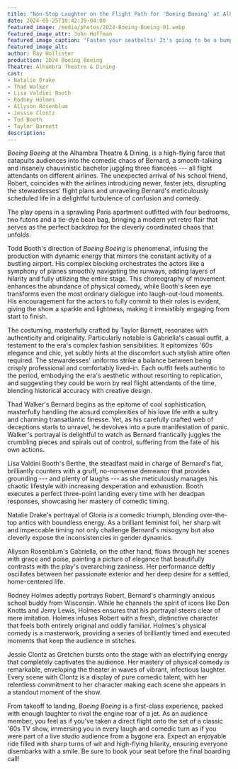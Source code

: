 ```yaml
---
title: "Non-Stop Laughter on the Flight Path for 'Boeing Boeing' at Alhambra Theatre & Dining"
date: 2024-05-25T10:42:39-04:00
featured_image: /media/photos/2024-Boeing-Boeing-01.webp
featured_image_attr: John Hoffman
featured_image_caption: "Fasten your seatbelts! It's going to be a bumpy flight with love in the air and secrets on the ground in 'Boeing Boeing.' From left to right, Rodney Holmes as Robert, Jessie Clontz as Gretchen, Natalie Drake as Gloria, Lisa Valdini Booth as Bertha, Allyson Rosenblum as Gabriella and Thad Walker as Bernard. "
featured_image_alt: 
author: Ray Hollister
production: 2024 Boeing Boeing
Theatre: Alhambra Theatre & Dining
cast: 
- Natalie Drake
- Thad Walker
- Lisa Valdini Booth
- Rodney Holmes
- Allyson Rosenblum
- Jessie Clontz
- Tod Booth
- Taylor Barnett
description:
---
```

*Boeing Boeing* at the Alhambra Theatre & Dining, is a high-flying farce that catapults audiences into the comedic chaos of Bernard, a smooth-talking and insanely chauvinistic bachelor juggling three fiancées --- all flight attendants on different airlines. The unexpected arrival of his school friend, Robert, coincides with the airlines introducing newer, faster jets, disrupting the stewardesses' flight plans and unraveling Bernard's meticulously scheduled life in a delightful turbulence of confusion and comedy.

The play opens in a sprawling Paris apartment outfitted with four bedrooms, two futons and a tie-dye bean bag, bringing a modern yet retro flair that serves as the perfect backdrop for the cleverly coordinated chaos that unfolds.

Todd Booth's direction of *Boeing Boeing* is phenomenal, infusing the production with dynamic energy that mirrors the constant activity of a bustling airport. His complex blocking orchestrates the actors like a symphony of planes smoothly navigating the runways, adding layers of hilarity and fully utilizing the entire stage. This choreography of movement enhances the abundance of physical comedy, while Booth's keen eye transforms even the most ordinary dialogue into laugh-out-loud moments. His encouragement for the actors to fully commit to their roles is evident, giving the show a sparkle and lightness, making it irresistibly engaging from start to finish.

The costuming, masterfully crafted by Taylor Barnett, resonates with authenticity and originality. Particularly notable is Gabriella's casual outfit, a testament to the era's complex fashion sensibilities. It epitomizes '60s elegance and chic, yet subtly hints at the discomfort such stylish attire often required. The stewardesses' uniforms strike a balance between being crisply professional and comfortably lived-in. Each outfit feels authentic to the period, embodying the era's aesthetic without resorting to replication, and suggesting they could be worn by real flight attendants of the time, blending historical accuracy with creative design.

Thad Walker's Bernard begins as the epitome of cool sophistication, masterfully handling the absurd complexities of his love life with a sultry and charming transatlantic finesse. Yet, as his carefully crafted web of deceptions starts to unravel, he devolves into a pure manifestation of panic. Walker's portrayal is delightful to watch as Bernard frantically juggles the crumbling pieces and spirals out of control, suffering from the fate of his own actions.

Lisa Valdini Booth's Berthe, the steadfast maid in charge of Bernard's flat, brilliantly counters with a gruff, no-nonsense demeanor that provides grounding --- and plenty of laughs --- as she meticulously manages his chaotic lifestyle with increasing desperation and exhaustion. Booth executes a perfect three-point landing every time with her deadpan responses, showcasing her mastery of comedic timing.

Natalie Drake's portrayal of Gloria is a comedic triumph, blending over-the-top antics with boundless energy. As a brilliant feminist foil, her sharp wit and impeccable timing not only challenge Bernard's misogyny but also cleverly expose the inconsistencies in gender dynamics. 

Allyson Rosenblum's Gabriella, on the other hand, flows through her scenes with grace and poise, painting a picture of elegance that beautifully contrasts with the play's overarching zaniness. Her performance deftly oscillates between her passionate exterior and her deep desire for a settled, home-centered life.

Rodney Holmes adeptly portrays Robert, Bernard's charmingly anxious school buddy from Wisconsin. While he channels the spirit of icons like Don Knotts and Jerry Lewis, Holmes ensures that his portrayal steers clear of mere imitation. Holmes infuses Robert with a fresh, distinctive character that feels both entirely original and oddly familiar. Holmes's physical comedy is a masterwork, providing a series of brilliantly timed and executed moments that keep the audience in stitches.

Jessie Clontz as Gretchen bursts onto the stage with an electrifying energy that completely captivates the audience. Her mastery of physical comedy is remarkable, enveloping the theater in waves of vibrant, infectious laughter. Every scene with Clontz is a display of pure comedic talent, with her relentless commitment to her character making each scene she appears in a standout moment of the show. 

From takeoff to landing, *Boeing Boeing* is a first-class experience, packed with enough laughter to rival the engine roar of a jet. As an audience member, you feel as if you've taken a direct flight onto the set of a classic '60s TV show, immersing you in every laugh and comedic turn as if you were part of a live studio audience from a bygone era. Expect an enjoyable ride filled with sharp turns of wit and high-flying hilarity, ensuring everyone disembarks with a smile. Be sure to book your seat before the final boarding call!